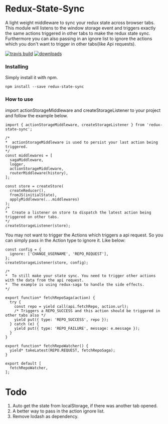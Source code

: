 # Redux-State-Sync

A light weight middleware to sync your redux state across browser tabs. This module will listens to the window storage event and triggers exactly the same actions triggered in other tabs to make the redux state sync. Furthermore you can also passing in an ignore list to ignore the actions which you don't want to trigger in other tabs(like Api requests).

[![travis build](https://img.shields.io/travis/AOHUA/redux-state-sync.svg)](https://travis-ci.org/AOHUA/redux-state-sync)
[![downloads](https://img.shields.io/npm/dm/redux-state-sync.svg)](https://www.npmjs.com/package/redux-state-sync)

### Installing

Simply install it with npm.

```
npm install --save redux-state-sync
```

### How to use

import actionStorageMiddleware and createStorageListener to your project and follow the example below.

```
import { actionStorageMiddleware, createStorageListener } from 'redux-state-sync';

/*
*  actionStorageMiddleware is used to persist your last action being triggered.
*/
const middlewares = [
  sagaMiddleware,
  logger,
  actionStorageMiddleware,
  routerMiddleware(history),
];

const store = createStore(
  createReducer(),
  fromJS(initialState),
  applyMiddleware(...middlewares)
);
/*
*  Create a listener on store to dispatch the latest action being triggered on other tabs.
*/
createStorageListener(store);
```

You may not want to trigger the Actions which triggers a api request. So you can simply pass in the Action type to ignore it. Like below:

```
const config = {
  ignore: ['CHANGE_USERNAME', 'REPO_REQUEST'],
};
createStorageListener(store, config);

/*
*  To still make your state sync. You need to trigger other actions with the data from the api request.
*  The example is using redux-saga to handle the side effects.
*/

export function* fetchRepoSaga(action) {
  try {
    const repo = yield call(api.fetchRepo, action.url);
    /* Triggers a REPO_SUCCESS and this action should be triggered in other tabs also */
    yield put({ type: 'REPO_SUCCESS', repo });
  } catch (e) {
    yield put({ type: 'REPO_FAILURE', message: e.message });
  }
}

export function* fetchRepoWatcher() {
  yield* takeLatest(REPO.REQUEST, fetchRepoSaga);
}

export default [
  fetchRepoWatcher,
];
```

# Todo
1. Auto get the state from localStorage, if there was another tab opened.
2. A better way to pass in the action ignore list.
3. Remove lodash as dependency.
